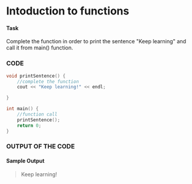 # Intoduction to functions

#### Task

Complete the function in order to print the sentence "Keep learning" and call it from main() function.

### CODE

```cpp
void printSentence() {
    //complete the function
    cout << "Keep learning!" << endl;

}

int main() {
    //function call
    printSentence();
    return 0;
}
```

### OUTPUT OF THE CODE

#### Sample Output

> Keep learning!<br>
